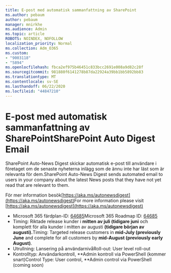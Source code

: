 ```yaml
---
title: E-post med automatisk sammanfattning av SharePoint
ms.author: pebaum
author: pebaum
manager: mnirkhe
ms.audience: Admin
ms.topic: article
ROBOTS: NOINDEX, NOFOLLOW
localization_priority: Normal
ms.collection: Adm_O365
ms.custom:
- "9003118"
- "5894"
ms.openlocfilehash: fbca2ef975b46451c833bcc2691e008a9d82c28f
ms.sourcegitcommit: 981880f6141278b87da22924a39bb1bb5892bb83
ms.translationtype: MT
ms.contentlocale: sv-SE
ms.lasthandoff: 06/22/2020
ms.locfileid: "44847210"
---
```

# <a name="sharepoint-auto-digest-email"></a><span data-ttu-id="706f8-102">E-post med automatisk sammanfattning av SharePoint</span><span class="sxs-lookup"><span data-stu-id="706f8-102">SharePoint Auto Digest Email</span></span>

<span data-ttu-id="706f8-103">SharePoint Auto-News Digest skickar automatisk e-post till användare i företaget om de senaste nyheterna inlägg som de ännu inte har läst som är relevanta för dem.</span><span class="sxs-lookup"><span data-stu-id="706f8-103">SharePoint Auto-News Digest sends automated email to users in your company about the latest News posts that they have not yet read that are relevant to them.</span></span>

<span data-ttu-id="706f8-104">För mer information besök[https://aka.ms/autonewsdigest](https://aka.ms/autonewsdigest)</span><span class="sxs-lookup"><span data-stu-id="706f8-104">For more information please visit [https://aka.ms/autonewsdigest](https://aka.ms/autonewsdigest)</span></span>

- <span data-ttu-id="706f8-105">Microsoft 365 färdplan-ID: [64685](https://www.microsoft.com/microsoft-365/roadmap?filters=&featureid=64685)</span><span class="sxs-lookup"><span data-stu-id="706f8-105">Microsoft 365 Roadmap ID:  [64685](https://www.microsoft.com/microsoft-365/roadmap?filters=&featureid=64685)</span></span>
- <span data-ttu-id="706f8-106">Timing: Riktade release kunder i **mitten av juli (tidigare juni** och komplett för alla kunder i mitten av augusti **(tidigare början av augusti).**</span><span class="sxs-lookup"><span data-stu-id="706f8-106">Timing: Targeted release customers in  **mid-July (previously June**  and complete for all customers by  **mid-August (previously early August)**.</span></span>
- <span data-ttu-id="706f8-107">Utrullning: Lansering på användarnivå</span><span class="sxs-lookup"><span data-stu-id="706f8-107">Roll-out: User level roll-out</span></span>
- <span data-ttu-id="706f8-108">Kontrolltyp: Användarkontroll, \*\*Admin kontroll via PowerShell (kommer snart)</span><span class="sxs-lookup"><span data-stu-id="706f8-108">Control Type: User control,  \*\*Admin control via PowerShell (coming soon)</span></span>
